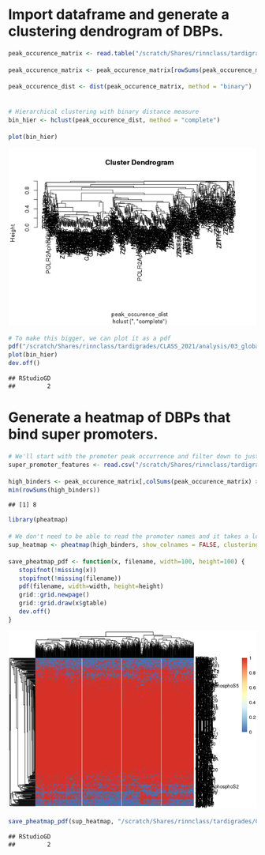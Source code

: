 Import dataframe and generate a clustering dendrogram of DBPs.
==============================================================

``` r
peak_occurence_matrix <- read.table("/scratch/Shares/rinnclass/tardigrades/CLASS_2021/analysis/01_global_peak_properties/results/lncrna_mrna_promoter_peak_occurence_matrix.tsv")

peak_occurence_matrix <- peak_occurence_matrix[rowSums(peak_occurence_matrix) > 350, ]

peak_occurence_dist <- dist(peak_occurence_matrix, method = "binary")


# Hierarchical clustering with binary distance measure
bin_hier <- hclust(peak_occurence_dist, method = "complete")

plot(bin_hier)
```

![](03_gloabal_clustering_files/figure-markdown_github/unnamed-chunk-1-1.png)

``` r
# To make this bigger, we can plot it as a pdf
pdf("/scratch/Shares/rinnclass/tardigrades/CLASS_2021/analysis/03_global_clustering/figures/dbp_hclust_dendro.pdf", height = 12, width = 70)
plot(bin_hier)
dev.off()
```

    ## RStudioGD 
    ##         2

Generate a heatmap of DBPs that bind super promoters.
=====================================================

``` r
# We'll start with the promoter peak occurrence and filter down to just those that have high numbers of dbps
super_promoter_features <- read.csv("/scratch/Shares/rinnclass/tardigrades/CLASS_2021/analysis/01_global_peak_properties/results/super_promoter_features.csv")

high_binders <- peak_occurence_matrix[,colSums(peak_occurence_matrix) > 350]
min(rowSums(high_binders))
```

    ## [1] 8

``` r
library(pheatmap)

# We don't need to be able to read the promoter names and it takes a long time to plot those.
sup_heatmap <- pheatmap(high_binders, show_colnames = FALSE, clustering_distance_rows = "binary", clustering_distance_cols = "binary")

save_pheatmap_pdf <- function(x, filename, width=100, height=100) {
   stopifnot(!missing(x))
   stopifnot(!missing(filename))
   pdf(filename, width=width, height=height)
   grid::grid.newpage()
   grid::grid.draw(x$gtable)
   dev.off()
}
```

![](03_gloabal_clustering_files/figure-markdown_github/unnamed-chunk-2-1.png)

``` r
save_pheatmap_pdf(sup_heatmap, "/scratch/Shares/rinnclass/tardigrades/CLASS_2021/analysis/03_global_clustering/figures/test.pdf")
```

    ## RStudioGD 
    ##         2
